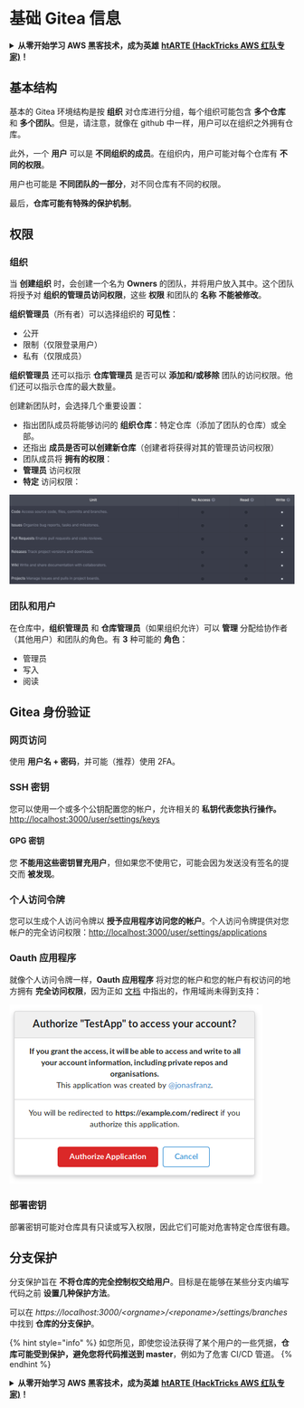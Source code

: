 # 基础 Gitea 信息

<details>

<summary><strong>从零开始学习 AWS 黑客技术，成为英雄</strong> <a href="https://training.hacktricks.xyz/courses/arte"><strong>htARTE (HackTricks AWS 红队专家)</strong></a><strong>！</strong></summary>

支持 HackTricks 的其他方式：

* 如果您想在 **HackTricks 中看到您的公司广告** 或 **下载 HackTricks 的 PDF**，请查看 [**订阅计划**](https://github.com/sponsors/carlospolop)！
* 获取 [**官方 PEASS & HackTricks 商品**](https://peass.creator-spring.com)
* 发现 [**PEASS 家族**](https://opensea.io/collection/the-peass-family)，我们的独家 [**NFTs 集合**](https://opensea.io/collection/the-peass-family)
* **加入** 💬 [**Discord 群组**](https://discord.gg/hRep4RUj7f) 或 [**telegram 群组**](https://t.me/peass) 或在 **Twitter** 🐦 上 **关注** 我 [**@carlospolopm**](https://twitter.com/carlospolopm)**。**
* **通过向** [**HackTricks**](https://github.com/carlospolop/hacktricks) 和 [**HackTricks Cloud**](https://github.com/carlospolop/hacktricks-cloud) github 仓库提交 PR 来分享您的黑客技巧。

</details>

## 基本结构

基本的 Gitea 环境结构是按 **组织** 对仓库进行分组，每个组织可能包含 **多个仓库** 和 **多个团队**。但是，请注意，就像在 github 中一样，用户可以在组织之外拥有仓库。

此外，一个 **用户** 可以是 **不同组织的成员**。在组织内，用户可能对每个仓库有 **不同的权限**。

用户也可能是 **不同团队的一部分**，对不同仓库有不同的权限。

最后，**仓库可能有特殊的保护机制**。

## 权限

### 组织

当 **创建组织** 时，会创建一个名为 **Owners** 的团队，并将用户放入其中。这个团队将授予对 **组织的管理员访问权限**，这些 **权限** 和团队的 **名称** **不能被修改**。

**组织管理员**（所有者）可以选择组织的 **可见性**：

* 公开
* 限制（仅限登录用户）
* 私有（仅限成员）

**组织管理员** 还可以指示 **仓库管理员** 是否可以 **添加和/或移除** 团队的访问权限。他们还可以指示仓库的最大数量。

创建新团队时，会选择几个重要设置：

* 指出团队成员将能够访问的 **组织仓库**：特定仓库（添加了团队的仓库）或全部。
* 还指出 **成员是否可以创建新仓库**（创建者将获得对其的管理员访问权限）
* 团队成员将 **拥有的权限**：
* **管理员** 访问权限
* **特定** 访问权限：

![](<../../.gitbook/assets/image (3) (1) (1) (1) (1) (1) (1).png>)

### 团队和用户

在仓库中，**组织管理员** 和 **仓库管理员**（如果组织允许）可以 **管理** 分配给协作者（其他用户）和团队的角色。有 **3** 种可能的 **角色**：

* 管理员
* 写入
* 阅读

## Gitea 身份验证

### 网页访问

使用 **用户名 + 密码**，并可能（推荐）使用 2FA。

### **SSH 密钥**

您可以使用一个或多个公钥配置您的帐户，允许相关的 **私钥代表您执行操作。** [http://localhost:3000/user/settings/keys](http://localhost:3000/user/settings/keys)

#### **GPG 密钥**

您 **不能用这些密钥冒充用户**，但如果您不使用它，可能会因为发送没有签名的提交而 **被发现**。

### **个人访问令牌**

您可以生成个人访问令牌以 **授予应用程序访问您的帐户**。个人访问令牌提供对您帐户的完全访问权限：[http://localhost:3000/user/settings/applications](http://localhost:3000/user/settings/applications)

### Oauth 应用程序

就像个人访问令牌一样，**Oauth 应用程序** 将对您的帐户和您的帐户有权访问的地方拥有 **完全访问权限**，因为正如 [文档](https://docs.gitea.io/en-us/oauth2-provider/#scopes) 中指出的，作用域尚未得到支持：

![](<../../.gitbook/assets/image (60).png>)

### 部署密钥

部署密钥可能对仓库具有只读或写入权限，因此它们可能对危害特定仓库很有趣。

## 分支保护

分支保护旨在 **不将仓库的完全控制权交给用户**。目标是在能够在某些分支内编写代码之前 **设置几种保护方法**。

可以在 _https://localhost:3000/\<orgname>/\<reponame>/settings/branches_ 中找到 **仓库的分支保护**。

{% hint style="info" %}
如您所见，即使您设法获得了某个用户的一些凭据，**仓库可能受到保护，避免您将代码推送到 master**，例如为了危害 CI/CD 管道。
{% endhint %}

<details>

<summary><strong>从零开始学习 AWS 黑客技术，成为英雄</strong> <a href="https://training.hacktricks.xyz/courses/arte"><strong>htARTE (HackTricks AWS 红队专家)</strong></a><strong>！</strong></summary>

支持 HackTricks 的其他方式：

* 如果您想在 **HackTricks 中看到您的公司广告** 或 **下载 HackTricks 的 PDF**，请查看 [**订阅计划**](https://github.com/sponsors/carlospolop)！
* 获取 [**官方 PEASS & HackTricks 商品**](https://peass.creator-spring.com)
* 发现 [**PEASS 家族**](https://opensea.io/collection/the-peass-family)，我们的独家 [**NFTs 集合**](https://opensea.io/collection/the-peass-family)
* **加入** 💬 [**Discord 群组**](https://discord.gg/hRep4RUj7f) 或 [**telegram 群组**](https://t.me/peass) 或在 **Twitter** 🐦 上 **关注** 我 [**@carlospolopm**](https://twitter.com/carlospolopm)**。**
* **通过向** [**HackTricks**](https://github.com/carlospolop/hacktricks) 和 [**HackTricks Cloud**](https://github.com/carlospolop/hacktricks-cloud) github 仓库提交 PR 来分享您的黑客技巧。

</details>
